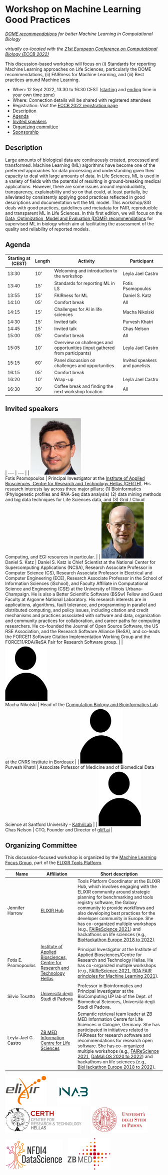 # Workshop on Machine Learning Good Practices
_[DOME recommendations](https://dome-ml.org/) for better Machine Learning in Computational Biology_

_virtually co-located with the [21st European Conference on Computational Biology (ECCB 2022)](https://eccb2022.org/)_

This discussion-based workshop will focus on (i) Standards for reporting Machine Learning approaches on Life Sciences, particularly the DOME recommendations, (ii) FAIRness for Machine Learning, and (iii) Best practices around Machine Learning. 

* When: 12 Sept 2022, 13:30 to 16:30 CEST ([starting](https://www.timeanddate.com/worldclock/fixedtime.html?iso=20220912T1130) and [ending](https://www.timeanddate.com/worldclock/fixedtime.html?iso=20220912T1430) time in your own time zone)
* Where: Connection details will be shared with registered attendees
* Registration: Visit the [ECCB 2022 registration page](https://eccb2022.org/registration/)
* [Description](#description)
* [Agenda](#agenda)
* [Invited speakers](#invited-speakers)
* [Organizing committee](#organizing-committee)
* [Sponsorship](#sponsorship)


## Description

Large amounts of biological data are continuously created, processed and transformed. Machine Learning (ML) algorithms have become one of the preferred approaches for data processing and understanding given their capacity to deal with large amounts of data. In Life Sciences, ML is used in a variety of fields with the potential of resulting in ground-breaking medical applications. However, there are some issues around reproducibility, transparency, explainability and so on that could, at least partially, be alleviated by consistently applying good practices reflected in good descriptions and documentation wrt the ML model. This workshop/SIG deals with good practices, guidelines and metadata for FAIR, reproducible and transparent ML in Life Sciences. In this first edition, we will focus on the [Data, Optimization, Model and Evaluation (DOME) recommendations](https://www.nature.com/articles/s41592-021-01205-4) for supervised ML in biology which aim at facilitating the assessment of the quality and reliability of reported models.


## Agenda

| Starting at (CEST) | Length | Activity | Participant | 
| ---------- | ------ | -------- | ----------- |
| 13:30 | 10’ | Welcoming and introduction to the workshop | Leyla Jael Castro | 
| 13:40 | 15’ | Standards for reporting ML in LS | Fotis Psomopoulos | 
| 13:55 | 15’ | FAIRness for ML | Daniel S. Katz |
| 14:10 | 05’ | Comfort break | All |
| 14:15 | 15’ | Challenges for AI in life sciences | Macha Nikolski | 
| 14:30 | 15’ | Invited talk | Purvesh Khatri | 
| 14:45 | 15’ | Invited talk | Chas Nelson | 
| 15:00 | 05’ | Comfort break | All |
| 15:05 | 10’ | Overview on challenges and opportunities (input gathered from participants)| Leyla Jael Castro |
| 15:15 | 60’ | Panel discussion on challenges and opportunities | Invited speakers and panelists | 
| 16:15 | 05’ | Comfort break | |
| 16:20 | 10’ | Wrap-up | Leyla Jael Castro | 
| 16:30 | 30' | Coffee break and finding the next workshop location | All |


## Invited speakers

| --- | --- |
| ![Fotis Psomopoulos](./images/fotis.png)<br/>Fotis Psomopoulos | Principal Investigator at the [Institute of Applied Biosciences, Centre for Research and Technology Hellas (CERTH)](https://www.inab.certh.gr/). His research interests lay across three major pillars; (1) Bioinformatics (Phylogenetic profiles and RNA-Seq data analysis) (2) data mining methods and big data techniques for Life Sciences data, and (3) Grid / Cloud Computing, and EGI resources in particular. |
| ![Daniel S. Katz](./images/dkatz.png)<br/>Daniel S. Katz | Daniel S. Katz is Chief Scientist at the National Center for Supercomputing Applications (NCSA), Research Associate Professor in Computer Science (CS), Research Associate Professor in Electrical and Computer Engineering (ECE), Research Associate Professor in the School of Information Sciences (iSchool), and Faculty Affiliate in Computational Science and Engineering (CSE) at the University of Illinois Urbana-Champaign. He is also a Better Scientific Software (BSSw) Fellow and Guest Faculty at Argonne National Laboratory. His research interests are in applications, algorithms, fault tolerance, and programming in parallel and distributed computing, and policy issues, including citation and credit mechanisms and practices associated with software and data, organization and community practices for collaboration, and career paths for computing researchers. He co-founded the Journal of Open Source Software, the US RSE Association, and the Research Software Alliance (ReSA), and co-leads the FORCE11 Software Citation Implementation Working Group and the FORCE11/RDA/ReSA Fair for Research Software group. |
| ![Macha Nikolski](./images/avatar.jpg)<br/>Macha Nikolski | Head of the [Computation Biology and Bioinformatics Lab](https://bordeaux-bioinformatics.fr/) at the CNRS institute in Bordeaux  |
| ![Purvesh Khatri](./images/avatar.jpg)<br/>Purvesh Khatri | Associate Pofessor of Medicine and of Biomedical Data Science at  Santford University - [KathriLab](https://khatrilab.stanford.edu/)  |
| ![Chas Nelson](./images/avatar.jpg)<br/>Chas Nelson | CTO, Founder and Director of [gliff.ai](https://gliff.ai/) |


## Organizing Committee

This discussion-focused workshop is organized by the [Machine Learning Focus Group](https://elixir-europe.org/focus-groups/machine-learning), part of the [ELIXIR Tools Platform](https://elixir-europe.org/platforms/tools).

| Name | Affiliation | Short description |
| ---- | ----------- | ----------------- |
| Jennifer Harrow | [ELIXIR Hub](https://elixir-europe.org/about-us/who-we-are/hub) | Tools Platform Coordinator at the ELIXIR Hub, which involves engaging with the ELIXIR community around strategic planning for benchmarking and tools registry software, the Galaxy community to provide workflows and also developing best practices for the developer community in Europe. She has co-organized multiple workshops (e.g., [FAIReScience 2021](https://researchsoft.github.io/FAIReScience/)) and hackathons on life sciences (e.g., [BioHackathon Europe 2018 to 2022](https://biohackathon-europe.org/)). | 
| Fotis E. Psomopoulos | [Institute of Applied Biosciences, Centre for Research and Technology Hellas](https://www.inab.certh.gr/) | Principal Investigator at the Institute of Applied Biosciences/Centre for Research and Technology Hellas. He has co-organized multiple workshops (e.g., [FAIReScience 2021](https://researchsoft.github.io/FAIReScience/), [RDA FAIR principles for Machine Learning 2021](https://www.rd-alliance.org/steps-towards-defining-fair-principles-machine-learning-ml)). | 
| Silvio Tosatto | [Università degli Studi di Padova](https://www.unipd.it/) | Professor in Bioinformatics and Principal Investigator at the BioComputing UP lab of the Dept. of Biomedical Sciences, Università degli Studi di Padova. |
| Leyla Jael G. Castro | [ZB MED Information Centre for Life Sciences](https://www.zbmed.de/en/) | Semantic retrieval team leader at ZB MED Information Centre for Life Sciences in Cologne, Germany. She has participated in initiatives related to FAIRness for research software and recommendations for research open software. She has co-organized multiple workshops (e.g., [FAIReScience 2021](https://researchsoft.github.io/FAIReScience/), [DaMaLOS 2020 to 2022](https://zbmed.github.io/damalos/)) and hackathons on life sciences (e.g., [BioHackathon Europe 2018 to 2022](https://biohackathon-europe.org/)). |


[![ELIXIR Europe](./images/elixir.png)](URL)&nbsp;&nbsp;&nbsp;&nbsp;&nbsp;&nbsp;&nbsp;&nbsp;![INAB](./images/inab.png)&nbsp;&nbsp;&nbsp;&nbsp;![CERTH](./images/certh.png)&nbsp;&nbsp;&nbsp;&nbsp;&nbsp;&nbsp;&nbsp;&nbsp;![Uni Padova](./images/unipadova.png)

![NFDI4DS](./images/nfdi4ds.png)&nbsp;&nbsp;&nbsp;&nbsp;![ZB MED](./images/zbmed.png)

